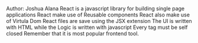 Author: Joshua Alana
React is a javascript library for building single page applications
React make use of Reusable components
React also make use of Virtula Dom 
React files are save using the JSX extension
The UI is written with HTML while the Logic is written with javascript
Every tag must be self closed
Remember that it is most popular frontend tool.

